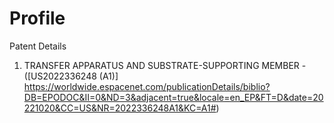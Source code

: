 # Profile
Patent Details 
1. TRANSFER APPARATUS AND SUBSTRATE-SUPPORTING MEMBER - ([US2022336248 (A1)] <https://worldwide.espacenet.com/publicationDetails/biblio?DB=EPODOC&II=0&ND=3&adjacent=true&locale=en_EP&FT=D&date=20221020&CC=US&NR=2022336248A1&KC=A1#>) 
